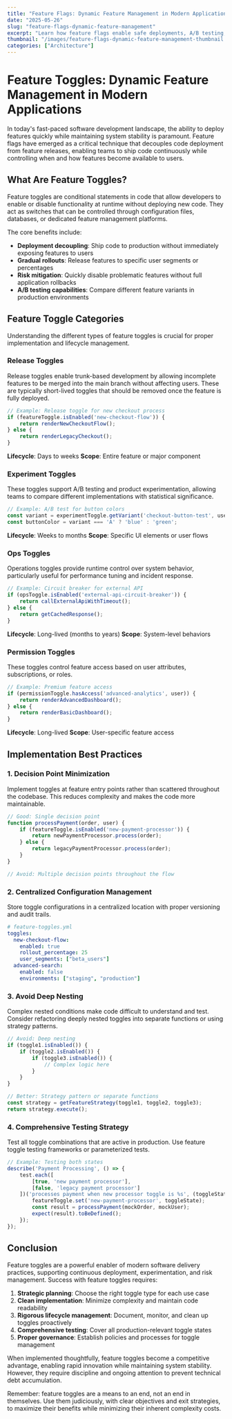 ```yaml
---
title: "Feature Flags: Dynamic Feature Management in Modern Applications"
date: "2025-05-26"
slug: "feature-flags-dynamic-feature-management"
excerpt: "Learn how feature flags enable safe deployments, A/B testing, and runtime feature control. Comprehensive guide covering implementation patterns, best practices, and lifecycle management."
thumbnail: "/images/feature-flags-dynamic-feature-management-thumbnail.png"
categories: ["Architecture"]
---
```

# Feature Toggles: Dynamic Feature Management in Modern Applications

In today's fast-paced software development landscape, the ability to deploy features quickly while maintaining system stability is paramount. Feature flags have emerged as a critical technique that decouples code deployment from feature releases, enabling teams to ship code continuously while controlling when and how features become available to users.

## What Are Feature Toggles?

Feature toggles are conditional statements in code that allow developers to enable or disable functionality at runtime without deploying new code. They act as switches that can be controlled through configuration files, databases, or dedicated feature management platforms.

The core benefits include:

- **Deployment decoupling**: Ship code to production without immediately exposing features to users
- **Gradual rollouts**: Release features to specific user segments or percentages
- **Risk mitigation**: Quickly disable problematic features without full application rollbacks
- **A/B testing capabilities**: Compare different feature variants in production environments

## Feature Toggle Categories

Understanding the different types of feature toggles is crucial for proper implementation and lifecycle management.

### Release Toggles

Release toggles enable trunk-based development by allowing incomplete features to be merged into the main branch without affecting users. These are typically short-lived toggles that should be removed once the feature is fully deployed.

```javascript
// Example: Release toggle for new checkout process
if (featureToggle.isEnabled('new-checkout-flow')) {
    return renderNewCheckoutFlow();
} else {
    return renderLegacyCheckout();
}
```

**Lifecycle**: Days to weeks
**Scope**: Entire feature or major component

### Experiment Toggles

These toggles support A/B testing and product experimentation, allowing teams to compare different implementations with statistical significance.

```javascript
// Example: A/B test for button colors
const variant = experimentToggle.getVariant('checkout-button-test', userId);
const buttonColor = variant === 'A' ? 'blue' : 'green';
```

**Lifecycle**: Weeks to months
**Scope**: Specific UI elements or user flows

### Ops Toggles

Operations toggles provide runtime control over system behavior, particularly useful for performance tuning and incident response.

```javascript
// Example: Circuit breaker for external API
if (opsToggle.isEnabled('external-api-circuit-breaker')) {
    return callExternalApiWithTimeout();
} else {
    return getCachedResponse();
}
```

**Lifecycle**: Long-lived (months to years)
**Scope**: System-level behaviors

### Permission Toggles

These toggles control feature access based on user attributes, subscriptions, or roles.

```javascript
// Example: Premium feature access
if (permissionToggle.hasAccess('advanced-analytics', user)) {
    return renderAdvancedDashboard();
} else {
    return renderBasicDashboard();
}
```

**Lifecycle**: Long-lived
**Scope**: User-specific feature access

## Implementation Best Practices

### 1. Decision Point Minimization

Implement toggles at feature entry points rather than scattered throughout the codebase. This reduces complexity and makes the code more maintainable.

```javascript
// Good: Single decision point
function processPayment(order, user) {
    if (featureToggle.isEnabled('new-payment-processor')) {
        return newPaymentProcessor.process(order);
    } else {
        return legacyPaymentProcessor.process(order);
    }
}

// Avoid: Multiple decision points throughout the flow
```

### 2. Centralized Configuration Management

Store toggle configurations in a centralized location with proper versioning and audit trails.

```yaml
# feature-toggles.yml
toggles:
  new-checkout-flow:
    enabled: true
    rollout_percentage: 25
    user_segments: ["beta_users"]
  advanced-search:
    enabled: false
    environments: ["staging", "production"]
```

### 3. Avoid Deep Nesting

Complex nested conditions make code difficult to understand and test. Consider refactoring deeply nested toggles into separate functions or using strategy patterns.

```javascript
// Avoid: Deep nesting
if (toggle1.isEnabled()) {
    if (toggle2.isEnabled()) {
        if (toggle3.isEnabled()) {
            // Complex logic here
        }
    }
}

// Better: Strategy pattern or separate functions
const strategy = getFeatureStrategy(toggle1, toggle2, toggle3);
return strategy.execute();
```

### 4. Comprehensive Testing Strategy

Test all toggle combinations that are active in production. Use feature toggle testing frameworks or parameterized tests.

```javascript
// Example: Testing both states
describe('Payment Processing', () => {
    test.each([
        [true, 'new payment processor'],
        [false, 'legacy payment processor']
    ])('processes payment when new processor toggle is %s', (toggleState, description) => {
        featureToggle.set('new-payment-processor', toggleState);
        const result = processPayment(mockOrder, mockUser);
        expect(result).toBeDefined();
    });
});
```

## Conclusion

Feature toggles are a powerful enabler of modern software delivery practices, supporting continuous deployment, experimentation, and risk management. Success with feature toggles requires:

1. **Strategic planning**: Choose the right toggle type for each use case
2. **Clean implementation**: Minimize complexity and maintain code readability  
3. **Rigorous lifecycle management**: Document, monitor, and clean up toggles proactively
4. **Comprehensive testing**: Cover all production-relevant toggle states
5. **Proper governance**: Establish policies and processes for toggle management

When implemented thoughtfully, feature toggles become a competitive advantage, enabling rapid innovation while maintaining system stability. However, they require discipline and ongoing attention to prevent technical debt accumulation.

Remember: feature toggles are a means to an end, not an end in themselves. Use them judiciously, with clear objectives and exit strategies, to maximize their benefits while minimizing their inherent complexity costs.